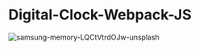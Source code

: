 # Digital-Clock-Webpack-JS
![samsung-memory-LQCtVtrdOJw-unsplash](https://user-images.githubusercontent.com/53448165/192069104-648f5d35-faf4-440f-a713-de08105e1c47.jpg)
